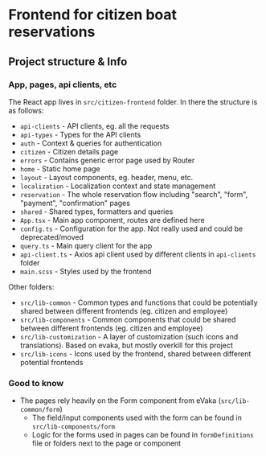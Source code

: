 # Frontend for citizen boat reservations

## Project structure & Info

### App, pages, api clients, etc
The React app lives in `src/citizen-frontend` folder. In there the structure is as follows:
* `api-clients` - API clients, eg. all the requests
* `api-types` - Types for the API clients
* `auth` - Context & queries for authentication
* `citizen` - Citizen details page
* `errors` - Contains generic error page used by Router
* `home` - Static home page
* `layout` - Layout components, eg. header, menu, etc.
* `localization` - Localization context and state management
* `reservation` - The whole reservation flow including "search", "form", "payment", "confirmation" pages
* `shared` - Shared types, formatters and queries
* `App.tsx` - Main app component, routes are defined here
* `config.ts` - Configuration for the app. Not really used and could be deprecated/moved
* `query.ts` - Main query client for the app
* `api-client.ts` - Axios api client used by different clients in `api-clients` folder
* `main.scss` - Styles used by the frontend

Other folders:
* `src/lib-common` - Common types and functions that could be potentially shared between different frontends (eg. citizen and employee)
* `src/lib-components` - Common components that could be shared between different frontends (eg. citizen and employee)
* `src/lib-customization` - A layer of customization (such icons and translations). Based on evaka, but mostly overkill for this project
* `src/lib-icons` - Icons used by the frontend, shared between different potential frontends

### Good to know
* The pages rely heavily on the Form component from eVaka (`src/lib-common/form`) 
  * The field/input components used with the form can be found in `src/lib-components/form`
  * Logic for the forms used in pages can be found in `formDefinitions` file or folders next to the page or component
